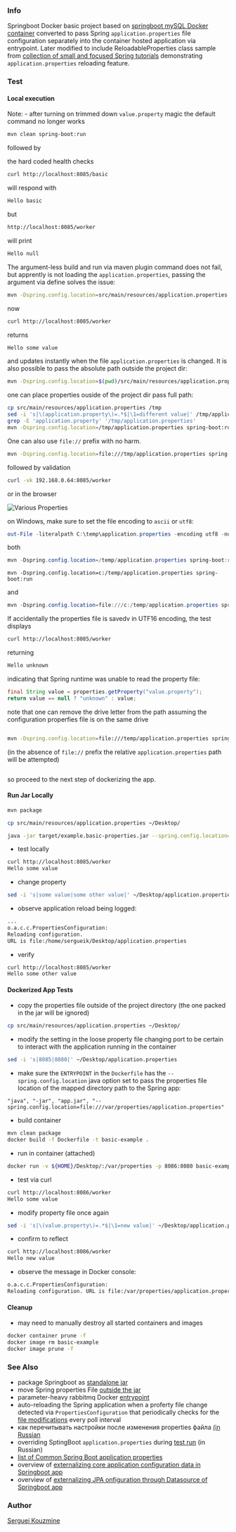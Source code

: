 ### Info

Springboot Docker basic project based on [springboot mySQL Docker container](https://github.com/TechPrimers/docker-mysql-spring-boot-example)
converted to pass Spring `application.properties` file configuration separately into the container
hosted application via entrypoint.
Later modified to include ReloadableProperties class sample from [collection of small and focused Spring tutorials](https://github.com/eugenp/tutorials/tree/master/spring-boot-modules/spring-boot-properties/src/main/java/com/baeldung/properties/reloading) demonstrating `application.properties` reloading feature.

### Test

#### Local execution
Note: - after turning on trimmed down `value.property` magic the default command no longer works
```sh
mvn clean spring-boot:run
```
followed by

the hard coded health checks
```sh
curl http://localhost:8085/basic
```
will respond with 
```sh
Hello basic
```
but
```sh
http://localhost:8085/worker
```
will print
```sh
Hello null
```
The argument-less build and run via maven plugin command does not fail,
but apprently is not loading the `application.properties`, passing the argument 
via define solves the issue:
```sh
mvn -Dspring.config.location=src/main/resources/application.properties spring-boot:run
```
now
```sh
curl http://localhost:8085/worker
```
returns
```sh
Hello some value
```


and updates instantly when the file  `application.properties` is changed.
It is also possible to pass the absolute path outside the project dir:
```sh
mvn -Dspring.config.location=$(pwd)/src/main/resources/application.properties spring-boot:run
```

one can place properties ouside of the project dir pass full path:

```sh
cp src/main/resources/application.properties /tmp
sed -i 's|\(application.property\)=.*$|\1=different value|' /tmp/application.properties
grep -E 'application.property' '/tmp/application.properties'
mvn -Dspring.config.location=/tmp/application.properties spring-boot:run
```
One can also use `file://` prefix with no harm.
```sh
mvn -Dspring.config.location=file:///tmp/application.properties spring-boot:run
```
followed by validation
```sh
curl -vk 192.168.0.64:8085/worker
```
or in the browser

![Various Properties](https://github.com/sergueik/springboot_study/blob/master/basic-properties/screenhsots/capture-properties.png)

on Windows, make sure to set the file encoding to `ascii` or  `utf8`:
```powershell
out-File -literalpath C:\temp\application.properties -encoding utf8 -nonewline -inputobject ([System.String]::Join("`r`n", (get-content -path .\src\main\resources\application.properties)).replace('some value','different value'))
```
both
```powershell
mvn -Dspring.config.location=/temp/application.properties spring-boot:run
```
```
mvn -Dspring.config.location=c:/temp/application.properties spring-boot:run
```
and

```powershell
mvn -Dspring.config.location=file:///c:/temp/application.properties spring-boot:run
```
If accidentally the properties file is savedv in UTF16 encoding, the test displays
```sh
curl http://localhost:8085/worker
```
returning 
```sh
Hello unknown
```
indicating that Spring runtime was unable to read the property file:
```java
final String value = properties.getProperty("value.property");
return value == null ? "unknown" : value;
```

note that one can remove the drive letter from the path assuming the configuration properfies file is on the same drive
```sh

mvn -Dspring.config.location=file:///temp/application.properties spring-boot:run
```
(in the absence of `file://` prefix the relative `application.properties` path will be attempted)
```sh
```
so proceed to the next step of dockerizing the app.

#### Run Jar Locally 
```sh
mvn package
```
```sh
cp src/main/resources/application.properties ~/Desktop/
```
```sh
java -jar target/example.basic-properties.jar --spring.config.location=file:///home/$(whoami)/Desktop/application.properties
```
* test locally
```sh
curl http://localhost:8085/worker
Hello some value
```
* change property
```sh
sed -i 's|some value|some other value|' ~/Desktop/application.properties
```
* observe application reload being logged:
```sh
...
o.a.c.c.PropertiesConfiguration: 
Reloading configuration. 
URL is file:/home/sergueik/Desktop/application.properties
```
* verify
```sh
curl http://localhost:8085/worker
Hello some other value
```
#### Dockerized App Tests

* copy the properties file outside of the project directory (the one packed in the jar will be ignored)
```sh
cp src/main/resources/application.properties ~/Desktop/
```
* modify the setting in the loose property file changing port to be certain to interact with the application running in the container
```sh 
sed -i 's|8085|8080|' ~/Desktop/application.properties
```
* make sure the `ENTRYPOINT` in the `Dockerfile` has
the `--spring.config.location` java option set 
to pass the properties file location of the mapped directory path to the Spring app:
```
"java", "-jar", "app.jar", "--spring.config.location=file:///var/properties/application.properties"
```
* build container

```sh
mvn clean package
docker build -f Dockerfile -t basic-example .
```
* run in container (attached)
```sh
docker run -v ${HOME}/Desktop/:/var/properties -p 8086:8080 basic-example
```
* test via curl
```sh
curl http://localhost:8086/worker
Hello some value
```
* modify property file once again
```sh
sed -i 's|\(value.property\)=.*$|\1=new value|' ~/Desktop/application.properties
```
* confirm to reflect
```sh
curl http://localhost:8086/worker
Hello new value
```
* observe the message in Docker console:
```sh
o.a.c.c.PropertiesConfiguration: 
Reloading configuration. URL is file:/var/properties/application.properties
```

#### Cleanup
* may need to manually destroy all started containers and images
```sh
docker container prune -f
docker image rm basic-example
docker image prune -f
```

### See Also
  * package Springboot as [standalone jar](https://www.baeldung.com/spring-boot-run-maven-vs-executable-jar)
  * move Spring properties File [outside the jar](https://www.baeldung.com/spring-properties-file-outside-jar)
  * parameter-heavy rabbitmq Docker [entrypoint](https://github.com/docker-library/rabbitmq/blob/master/3.8/alpine/docker-entrypoint.sh)
  * auto-reloading the Spring application when a proferty file change detected via `PropertiesConfiguration` that periodically checks for the [file modifications](https://www.baeldung.com/spring-reloading-properties) every poll interval
  * как перечитывать настройки после изменения properties файла [(in Russian](https://qna.habr.com/q/713981)
  * overriding SptingBoot `application.properties` during [test run](https://fooobar.com/questions/85477/override-default-spring-boot-applicationproperties-settings-in-junit-test) (in Russian)
  * [list of Common Spring Boot application properties](https://www.technicalkeeda.com/spring-boot-tutorials/spring-boot-list-of-common-application-properties)
  * overview of [externalizing core application configuration data in Springboot app](https://springframework.guru/spring-external-configuration-data/)
  * overview of [externalizing JPA onfiguration through Datasource of Springboot app](http://aerexu.github.io/java/2016/04/10/Use-external-configuration-to-get-Datasource-in-Spring-boot)
### Author
[Serguei Kouzmine](kouzmine_serguei@yahoo.com)

